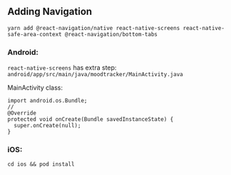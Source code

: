 

## Adding Navigation

`yarn add @react-navigation/native react-native-screens react-native-safe-area-context @react-navigation/bottom-tabs`

### Android:
`react-native-screens` has extra step: `android/app/src/main/java/moodtracker/MainActivity.java`

MainActivity class:
```
import android.os.Bundle;
//
@Override
protected void onCreate(Bundle savedInstanceState) {
  super.onCreate(null);
}
```
### iOS:

`cd ios && pod install`

